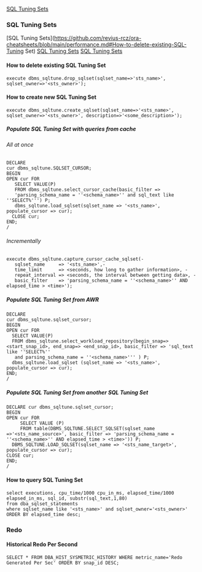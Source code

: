 [SQL Tuning Sets](https://github.com/revius-rcz/ora-cheatsheets/blob/main/performance.md#SQL-Tuning-Sets)


### SQL Tuning Sets

[SQL Tuning Sets](https://github.com/revius-rcz/ora-cheatsheets/blob/main/performance.md#How-to-delete-existing-SQL-Tuning Set)
[SQL Tuning Sets](https://github.com/revius-rcz/ora-cheatsheets/blob/main/performance.md#SQL-Tuning-Sets)
[SQL Tuning Sets](https://github.com/revius-rcz/ora-cheatsheets/blob/main/performance.md#SQL-Tuning-Sets)


#### How to delete existing SQL Tuning Set
    execute dbms_sqltune.drop_sqlset(sqlset_name=>'sts_name>', sqlset_owner=>'<sts_owner>');

#### How to create new SQL Tuning Set
    execute dbms_sqltune.create_sqlset(sqlset_name=>'<sts_name>', sqlset_owner=>'<sts_owner>', description=>'<some_description>');

##### Populate SQL Tuning Set with queries from cache

###### All at once
    DECLARE  
    cur dbms_sqltune.SQLSET_CURSOR;  
    BEGIN  
    OPEN cur FOR  
       SELECT VALUE(P)  
       FROM dbms_sqltune.select_cursor_cache(basic_filter =>  
       'parsing_schema_name = ''<schema_name>'' and sql_text like ''SELECT%''') P;  
       dbms_sqltune.load_sqlset(sqlset_name => '<sts_name>', populate_cursor => cur);  
      CLOSE cur;  
    END;  
    /

###### Incrementally
    execute dbms_sqltune.capture_cursor_cache_sqlset(-
       sqlset_name     => '<sts_name>',-
       time_limit      => <seconds, how long to gather information>, -
       repeat_interval => <seconds, the interval between getting data>, -
       basic_filter    => 'parsing_schema_name = ''<schema_name>'' AND elapsed_time > <time>');

##### Populate SQL Tuning Set from AWR
    DECLARE
    cur dbms_sqltune.sqlset_cursor;
    BEGIN
    OPEN cur FOR
      SELECT VALUE(P) 
      FROM dbms_sqltune.select_workload_repository(begin_snap=><start_snap_id>, end_snap=> <end_snap_id>, basic_filter => 'sql_text like ''SELECT%''   
       and parsing_schema_name = ''<schema_name>''' ) P; 
      dbms_sqltune.load_sqlset (sqlset_name => '<sts_name>', populate_cursor => cur); 
    END;
    /

##### Populate SQL Tuning Set from another SQL Tuning Set
    DECLARE cur dbms_sqltune.sqlset_cursor; 
    BEGIN 
    OPEN cur FOR
         SELECT VALUE (P)
         FROM table(DBMS_SQLTUNE.SELECT_SQLSET(sqlset_name =>'<sts_name_source>', basic_filter => 'parsing_schema_name = ''<schema_name>'' AND elapsed_time > <time>')) P;
      DBMS_SQLTUNE.LOAD_SQLSET(sqlset_name => '<sts_name_target>', populate_cursor => cur);
    CLOSE cur;
    END;
    /

#### How to query SQL Tuning Set
    select executions, cpu_time/1000 cpu_in_ms, elapsed_time/1000 elapsed_in_ms, sql_id, substr(sql_text,1,80) 
    from dba_sqlset_statements
    where sqlset_name like '<sts_name>' and sqlset_owner='<sts_owner>'
    ORDER BY elapsed_time desc;


### Redo

#### Historical Redo Per Second

    SELECT * FROM DBA_HIST_SYSMETRIC_HISTORY WHERE metric_name='Redo Generated Per Sec' ORDER BY snap_id DESC;  


